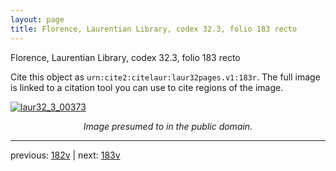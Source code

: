 ```yaml
---
layout: page
title: Florence, Laurentian Library, codex 32.3, folio 183 recto
---
```


Florence, Laurentian Library, codex 32.3, folio 183 recto

Cite this object as `urn:cite2:citelaur:laur32pages.v1:183r`.  The full image is linked to a citation tool you can use to cite regions of the image.

[![laur32_3_00373](http://www.homermultitext.org/iipsrv?IIIF=/project/homer/pyramidal/deepzoom/citelaur/laur32imgs/v1/laur32_3_00373.tif/full/800,/0/default.jpg)](http://www.homermultitext.org/ict2/?urn=urn:cite2:citelaur:laur32imgs.v1:laur32_3_00373) 

<p style="text-align: center; font-style: italic;">Image presumed to in the public domain.</p>

---

previous: [182v](../182v/) | next: [183v](../183v/)